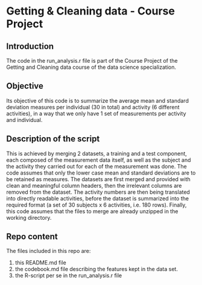 # Getting & Cleaning data - Course Project

## Introduction
The code in the run_analysis.r file is part of the Course Project of the Getting and Cleaning data course of the data science specialization.
## Objective
Its objective of this code is to summarize the average mean and standard deviation measures per individual (30 in total) and activity (6 different activities), in a way that we only have 1 set of measurements per activity and individual.

## Description of the script
This is achieved by merging 2 datasets, a training and a test component, each composed of the measurement data itself, as well as the subject and the activity they carried out for each of the measurement was done.
The code assumes that only the lower case mean and standard deviations are to be retained as measures. The datasets are first merged and provided with clean and meaningful column headers, then the irrelevant columns are removed from the dataset. The activity numbers are then being translated into directly readable activities, before the dataset is summarized into the required format (a set of 30 subjects x 6 activities, i.e. 180 rows).
Finally, this code assumes that the files to merge are already unzipped in the working directory.

## Repo content
The files included in this repo are:
1. this README.md file
2. the codebook.md file describing the features kept in the data set.
3. the R-script per se in the run_analysis.r file
